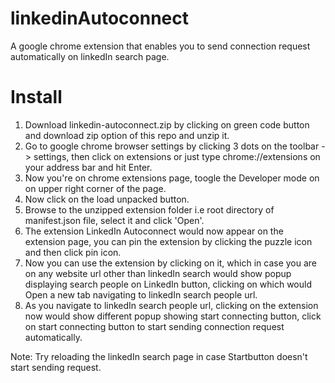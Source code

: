 # linkedinAutoconnect
A google chrome extension that enables you to send connection request automatically on linkedIn search page.


# Install

1. Download linkedin-autoconnect.zip by clicking on green code button and download zip option of this repo and unzip it.<br/>
2. Go to google chrome browser settings by clicking 3 dots on the toolbar -> settings, then click on extensions or just type chrome://extensions on your address bar        and hit Enter.<br/>
3. Now you're on chrome extensions page, toogle the Developer mode on on upper right corner of the page.<br/>
4. Now click on the load unpacked button.<br/>
5. Browse to the unzipped extension folder i.e root directory of manifest.json file, select it and click 'Open'.<br/>
6. The extension  LinkedIn Autoconnect would now appear on the extension page, you can pin the extension by clicking the puzzle icon and then click pin icon.<br/>
7. Now you can use the extension by clicking on it, which in case you are on any website url other than linkedIn search would show popup displaying search people on        LinkedIn button, clicking on which would Open a new tab navigating to linkedIn search people url.<br/>
8. As you navigate to linkedIn search people url, clicking on the extension now would show different popup showing start connecting button, click on start connecting        button to start sending connection request automatically.<br/>

Note: Try reloading the linkedIn search page in case Startbutton doesn't start sending request. 
